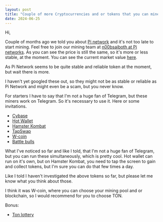 ```yaml
---
layout: post
title: "Couple of more Cryptocurrencies and or tokens that you can mine with your smartphone"
date: 2024-06-25
---
```



Hi,

Couple of months ago we told you about [Pi network](https://minepi.com) and it's not too late to start mining. Feel free to join our mining team at [n00bsaiboth at Pi networks](https://minepi.com/n00bsaiboth). As you can see the price is still the same, so it's more or less stable, at the moment. You can see the current market value [here](https://coinmarketcap.com/currencies/pinetwork/).

As Pi Network seems to be quite stable and reliable token at the moment, but wait there is more.

I haven't yet googled these out, so they might not be as stable or reliable as Pi Network and might even be a scam, but you never know.

For starters I have to say that I'm not a huge fan of Telegram, but these miners work on Telegram. So it's necessary to use it. Here or some invitations.

- [Cybase](https://t.me/CyberbaseFarm_bot?start=6292274138)
- [Hot Wallet](https://t.me/herewalletbot/app?startapp=16374163)
- [Hamster Kombat](https://t.me/hamster_kombaT_bot/start?startapp=kentId6292274138)
- [TapSwap](https://t.me/tapswap_mirror_1_bot?start=r_6292274138)
- [W-coin](https://t.me/wcoin_tapbot?start=NjI5MjI3NDEzOA==)
- [Battle bulls](https://t.me/battle_games_com_bot/start?startapp=frndId6292274138)

What I've noticed so far and like I told, that I'm not a huge fan of Telegram, but you can run these simultaneously, which is pretty cool. Hot wallet can run on it's own, but on Hamster Kombat, you need to tap the screen to gain and collect tokens, but I'm sure you can do that few times a day.  

Like I told I haven't investigated the above tokens so far, but please let me know what you think about those.

I think it was W-coin, where you can choose your mining pool and or blockchain, so I would recommend for you to choose TON. 

Bonus:

- [Ton lottery](https://TONfree.win/?r=294577)
